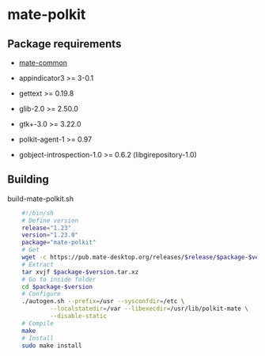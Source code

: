 # mate-polkit

## Package requirements

  * [mate-common](./mate-common)

  * appindicator3 >= 3-0.1

  * gettext >= 0.19.8

  * glib-2.0 >= 2.50.0

  * gtk+-3.0 >= 3.22.0

  * polkit-agent-1 >= 0.97

  * gobject-introspection-1.0 >= 0.6.2 (libgirepository-1.0)

## Building

build-mate-polkit.sh

```bash
    #!/bin/sh
    # Define version
    release="1.23"
    version="1.23.0"
    package="mate-polkit"
    # Get
    wget -c https://pub.mate-desktop.org/releases/$release/$package-$version.tar.xz
    # Extract
    tar xvjf $package-$version.tar.xz
    # Go to inside folder
    cd $package-$version
    # Configure
    ./autogen.sh --prefix=/usr --sysconfdir=/etc \
            --localstatedir=/var --libexecdir=/usr/lib/polkit-mate \
            --disable-static
    # Compile
    make
    # Install
    sudo make install
```
